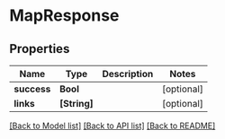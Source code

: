 # MapResponse

## Properties
Name | Type | Description | Notes
------------ | ------------- | ------------- | -------------
**success** | **Bool** |  | [optional] 
**links** | **[String]** |  | [optional] 

[[Back to Model list]](../README.md#documentation-for-models) [[Back to API list]](../README.md#documentation-for-api-endpoints) [[Back to README]](../README.md)


